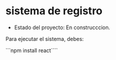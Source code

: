 <h1> sistema de registro</h1>

- Estado del proyecto: En construcccion.

Para ejecutar el sistema, debes:

```npm install react````
